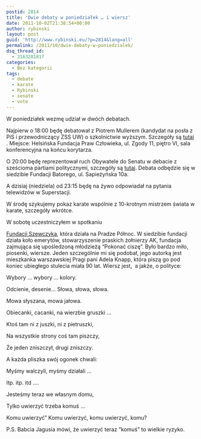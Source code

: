 ```yaml
---
postid: 2814
title: 'Dwie debaty w poniedziałek … i wiersz'
date: 2011-10-02T21:38:54+00:00
author: rybinski
layout: post
guid: 'http://www.rybinski.eu/?p=2814&lang=all'
permalink: /2011/10/dwie-debaty-w-poniedzialek/
dsq_thread_id:
  - 3163281817
categories:
  - Bez kategorii
tags:
  - debate
  - karate
  - Rybinski
  - senate
  - vote
---
```

W poniedziałek wezmę udział w dwóch debatach.

Najpierw o 18:00 będę debatował z Piotrem Mullerem (kandydat na posła z PiS i przewodniczący ZSS UW) o szkolnictwie wyższym. Szczegóły są [tutaj](http://www.facebook.com/event.php?eid=254274851280304) . Miejsce: Helsińska Fundacja Praw Człowieka, ul. Zgody 11, piętro VI, sala konferencyjna na końcu korytarza.

O 20:00 będę reprezentował ruch Obywatele do Senatu w debacie z sześcioma partiami politycznymi, szczegóły są [tutaj](http://www.facebook.com/event.php?eid=239811292735876). Debata odbędzie się w siedzibie Fundacji Batorego, ul. Sapieżyńska 10a.

A dzisiaj (niedziela) od 23:15 będę na żywo odpowiadał na pytania telewidzów w Superstacji.

W środę szykujemy pokaz karate wspólnie z 10-krotnym mistrzem świata w karate, szczegóły wkrótce.

<!--more-->W sobotę uczestniczyłem w spotkaniu 

[Fundacji Szewczyka](http://fundacjaszewczyka.pl/o_fundacji.html), która działa na Pradze Północ. W siedzibie fundacji działa koło emerytów, stowarzyszenie praskich żołnierzy AK, fundacja zajmująca się upośledzoną młodzieżą “Pokonać ciszę”. Było bardzo miło, piosenki, wiersze. Jeden szczególnie mi się podobał, jego autorką jest mieszkanka warszawskiej Pragi pani Adela Knapp, która piszą go pod koniec ubiegłego stulecia miała 90 lat. Wiersz jest,  a jakże, o polityce:

Wybory … wybory … kolory.

Odcienie, desenie… Słowa, słowa, słowa.

Mowa słyszana, mowa jałowa.

Obiecanki, cacanki, na wierzbie gruszki …

Ktoś tam ni z juszki, ni z pietruszki,

Na wszystkie strony coś tam piszczy,

Że jeden zniszczył, drugi zniszczy.

A każda pliszka swój ogonek chwali:

Myśmy walczyli, myśmy działali …

Itp. itp. itd ….

Jesteśmy teraz we własnym domu,

Tylko uwierzyć trzeba komuś …

Komu uwierzyć” Komu uwierzyć, komu uwierzyć, komu?

P.S. Babcia Jagusia mówi, że uwierzyć teraz “komuś” to wielkie ryzyko.
